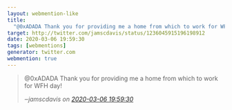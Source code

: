 ```yaml
---
layout: webmention-like
title:
  "@0xADADA Thank you for providing me a home from which to work for WFH day!"
target: http://twitter.com/jamscdavis/status/1236045915196198912
date: 2020-03-06 19:59:30
tags: [webmentions]
generator: twitter.com
webmention: true
---
```


<blockquote class="external-citation">
  <p>
    @0xADADA Thank you for providing me a home from which to work for WFH day!
  </p>
  <cite>‒<span class="p-author p-name">jamscdavis</span>
    on
    <a href="http://twitter.com/jamscdavis/status/1236045915196198912" rel="external nofollow" target="_blank">2020-03-06 19:59:30</a>
  </cite>
</blockquote>
